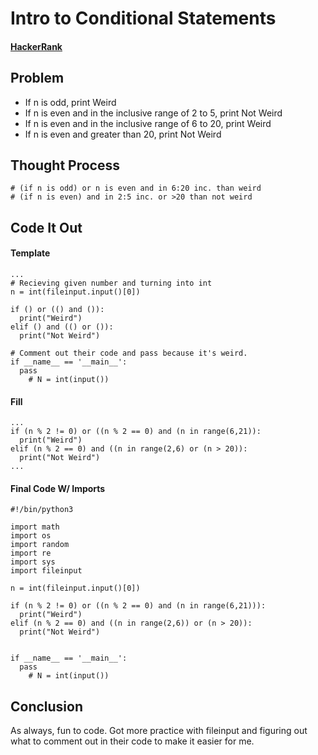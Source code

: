 # Intro to Conditional Statements
#### [HackerRank](www.hackerrank.com)

## Problem

* If n is odd, print Weird
* If n is even and in the inclusive range of 2 to 5, print Not Weird
* If n is even and in the inclusive range of 6 to 20, print Weird
* If n is even and greater than 20, print Not Weird

## Thought Process

```
# (if n is odd) or n is even and in 6:20 inc. than weird
# (if n is even) and in 2:5 inc. or >20 than not weird
```

## Code It Out

#### Template

```
...
# Recieving given number and turning into int
n = int(fileinput.input()[0])

if () or (() and ()):
  print("Weird")
elif () and (() or ()):
  print("Not Weird")

# Comment out their code and pass because it's weird.
if __name__ == '__main__':
  pass
    # N = int(input())
```

#### Fill

```
...
if (n % 2 != 0) or ((n % 2 == 0) and (n in range(6,21)):
  print("Weird")
elif (n % 2 == 0) and ((n in range(2,6) or (n > 20)):
  print("Not Weird")
...
```

#### Final Code W/ Imports

```
#!/bin/python3

import math
import os
import random
import re
import sys
import fileinput

n = int(fileinput.input()[0])

if (n % 2 != 0) or ((n % 2 == 0) and (n in range(6,21))):
  print("Weird")
elif (n % 2 == 0) and ((n in range(2,6)) or (n > 20)):
  print("Not Weird")


if __name__ == '__main__':
  pass
    # N = int(input())
```

## Conclusion

As always, fun to code. Got more practice with fileinput and figuring out what to comment out in their code to make it easier for me.



